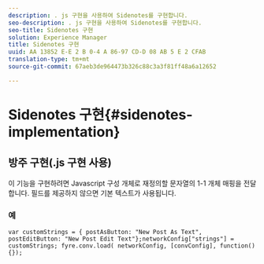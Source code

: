 ```yaml
---
description: . js 구현을 사용하여 Sidenotes를 구현합니다.
seo-description: . js 구현을 사용하여 Sidenotes를 구현합니다.
seo-title: Sidenotes 구현
solution: Experience Manager
title: Sidenotes 구현
uuid: AA 13852 E-E 2 B 0-4 A 86-97 CD-D 08 AB 5 E 2 CFAB
translation-type: tm+mt
source-git-commit: 67aeb3de964473b326c88c3a3f81ff48a6a12652

---
```



# Sidenotes 구현{#sidenotes-implementation}

## 방주 구현(.js 구현 사용)

이 기능을 구현하려면 Javascript 구성 개체로 재정의할 문자열의 1-1 개체 매핑을 전달합니다. 필드를 제공하지 않으면 기본 텍스트가 사용됩니다.

### 예

```
var customStrings = { postAsButton: "New Post As Text", postEditButton: "New Post Edit Text"};networkConfig["strings"] = customStrings; fyre.conv.load( networkConfig, [convConfig], function(){});
```
